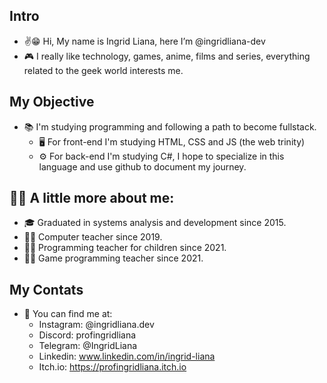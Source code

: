 ## Intro
- ✌😁 Hi, My name is Ingrid Liana, here I’m @ingridliana-dev 
- 🎮 I really like technology, games, anime, films and series, everything related to the geek world interests me.  

## My Objective
- 📚 I'm studying programming and following a path to become fullstack.
  - 🖥 For front-end I'm studying HTML, CSS and JS (the web trinity)
  - ⚙ For back-end I'm studying C#, I hope to specialize in this language and use github to document my journey.

## 👩‍💻 A little more about me:
  - 🎓 Graduated in systems analysis and development since 2015.
  - 👩‍🏫 Computer teacher since 2019.
  - 👩‍🏫 Programming teacher for children since 2021.
  - 👩‍🏫 Game programming teacher since 2021.

## My Contats
- 🤝 You can find me at:
  - Instagram: @ingridliana.dev
  - Discord: profingridliana
  - Telegram: @IngridLiana
  - Linkedin: www.linkedin.com/in/ingrid-liana
  - Itch.io: https://profingridliana.itch.io
 
<!---
ingridliana-dev/ingridliana-dev is a ✨ special ✨ repository because its `README.md` (this file) appears on your GitHub profile.
You can click the Preview link to take a look at your changes.
--->
